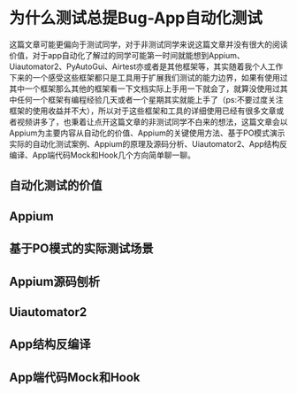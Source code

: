 # 为什么测试总提Bug-App自动化测试

这篇文章可能更偏向于测试同学，对于非测试同学来说这篇文章并没有很大的阅读价值，对于app自动化了解过的同学可能第一时间就能想到Appium、Uiautomator2、PyAutoGui、Airtest亦或者是其他框架等，其实随着我个人工作下来的一个感受这些框架都只是工具用于扩展我们测试的能力边界，如果有使用过其中一个框架那么其他的框架看一下文档实际上手用一下就会了，就算没使用过其中任何一个框架有编程经验几天或者一个星期其实就能上手了（ps:不要过度关注框架的使用收益并不大），所以对于这些框架和工具的详细使用已经有很多文章或者视频讲多了，也秉着让点开这篇文章的非测试同学不白来的想法，这篇文章会以Appium为主要内容从自动化的价值、Appium的关键使用方法、基于PO模式演示实际的自动化测试案例、Appium的原理及源码分析、Uiautomator2、App结构反编译、App端代码Mock和Hook几个方向简单聊一聊。


## 自动化测试的价值


## Appium


## 基于PO模式的实际测试场景


## Appium源码刨析


## Uiautomator2


## App结构反编译


## App端代码Mock和Hook





